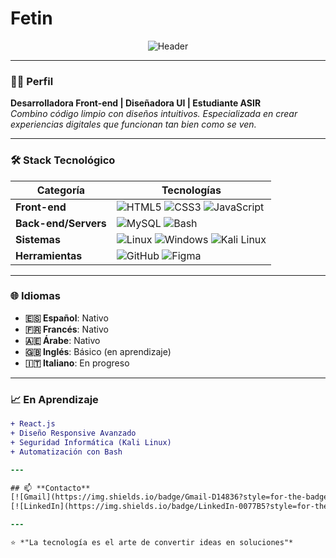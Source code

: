 # Fetin
<div align="center">

![Header](https://capsule-render.vercel.app/api?type=waving&color=gradient&height=120&section=header&text=¡Hola%20Soy%20[Tu%20Nombre]!&fontSize=30&fontAlignY=30)

</div>

---

### 👩‍💻 **Perfil**
**Desarrolladora Front-end | Diseñadora UI | Estudiante ASIR**  
*Combino código limpio con diseños intuitivos. Especializada en crear experiencias digitales que funcionan tan bien como se ven.*

---

### 🛠 **Stack Tecnológico**
<div align="center">

| **Categoría**       | **Tecnologías**                                                                                                     |
|----------------------|--------------------------------------------------------------------------------------------------------------------|
| **Front-end**        | ![HTML5](https://img.shields.io/badge/-HTML5-E34F26?logo=html5&logoColor=white) ![CSS3](https://img.shields.io/badge/-CSS3-1572B6?logo=css3&logoColor=white) ![JavaScript](https://img.shields.io/badge/-JavaScript-F7DF1E?logo=javascript&logoColor=black) |
| **Back-end/Servers** | ![MySQL](https://img.shields.io/badge/-MySQL-4479A1?logo=mysql&logoColor=white) ![Bash](https://img.shields.io/badge/-Bash-4EAA25?logo=gnu-bash&logoColor=white) |
| **Sistemas**         | ![Linux](https://img.shields.io/badge/-Linux-FCC624?logo=linux&logoColor=black) ![Windows](https://img.shields.io/badge/-Windows-0078D6?logo=windows&logoColor=white) ![Kali Linux](https://img.shields.io/badge/-Kali_Linux-557C94?logo=kali-linux&logoColor=white) |
| **Herramientas**     | ![GitHub](https://img.shields.io/badge/-GitHub-181717?logo=github&logoColor=white) ![Figma](https://img.shields.io/badge/-Figma-F24E1E?logo=figma&logoColor=white) |

</div>

---

### 🌐 **Idiomas**
- **🇪🇸 Español**: Nativo  
- **🇫🇷 Francés**: Nativo  
- **🇦🇪 Árabe**: Nativo  
- **🇬🇧 Inglés**: Básico (en aprendizaje)  
- **🇮🇹 Italiano**: En progreso  

---

### 📈 **En Aprendizaje**
```diff
+ React.js
+ Diseño Responsive Avanzado
+ Seguridad Informática (Kali Linux)
+ Automatización con Bash

---

## 📫 **Contacto**
[![Gmail](https://img.shields.io/badge/Gmail-D14836?style=for-the-badge&logo=gmail&logoColor=white)](mailto:benchibafatin@gmail.com)
[![LinkedIn](https://img.shields.io/badge/LinkedIn-0077B5?style=for-the-badge&logo=linkedin&logoColor=white)](www.linkedin.com/in/fatin-ben-chiba-74211335a)

---

⭐ *"La tecnología es el arte de convertir ideas en soluciones"*
